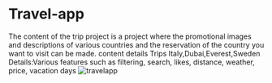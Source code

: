 # Travel-app
The content of the trip project is a project where the promotional images and descriptions of various countries and the reservation of the country you want to visit can be made.
content details
Trips Italy,Dubai,Everest,Sweden
Details:Various features such as filtering, search, likes, distance, weather, price, vacation days
![travelapp](https://github.com/SemihParlak/Travel-app/assets/124163896/3886be2e-e654-4638-8303-696645c778b5)
